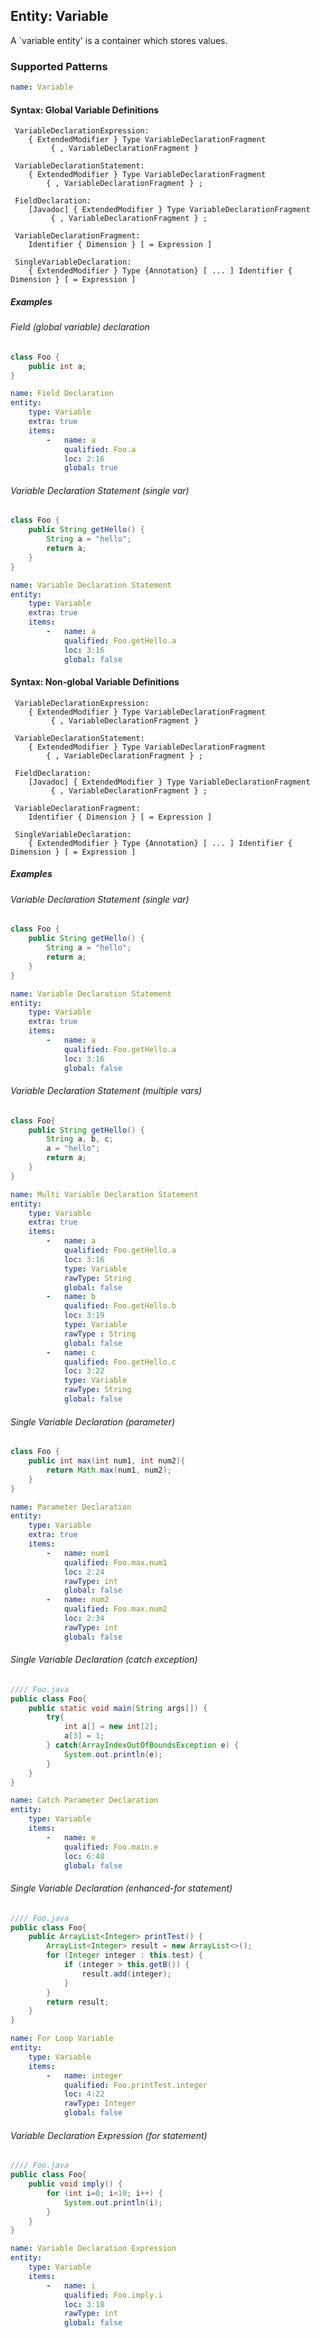 ## Entity: Variable

A `variable entity' is a container which stores values.

### Supported Patterns

```yaml
name: Variable
```

#### Syntax: Global Variable Definitions

```text
 VariableDeclarationExpression:
    { ExtendedModifier } Type VariableDeclarationFragment
         { , VariableDeclarationFragment }

 VariableDeclarationStatement:
    { ExtendedModifier } Type VariableDeclarationFragment
        { , VariableDeclarationFragment } ;

 FieldDeclaration:
    [Javadoc] { ExtendedModifier } Type VariableDeclarationFragment
         { , VariableDeclarationFragment } ;

 VariableDeclarationFragment:
    Identifier { Dimension } [ = Expression ]

 SingleVariableDeclaration:
    { ExtendedModifier } Type {Annotation} [ ... ] Identifier { Dimension } [ = Expression ]
```

##### Examples

###### Field (global variable) declaration 

```java
class Foo {
    public int a;
}
```

```yaml
name: Field Declaration
entity:
    type: Variable
    extra: true
    items:
        -   name: a
            qualified: Foo.a
            loc: 2:16
            global: true
```

###### Variable Declaration Statement (single var)

```java
class Foo {
    public String getHello() {
        String a = "hello";
        return a;
    }
}
```

```yaml
name: Variable Declaration Statement
entity:
    type: Variable
    extra: true
    items:
        -   name: a
            qualified: Foo.getHello.a
            loc: 3:16
            global: false
```

#### Syntax: Non-global Variable Definitions

```text
 VariableDeclarationExpression:
    { ExtendedModifier } Type VariableDeclarationFragment
         { , VariableDeclarationFragment }

 VariableDeclarationStatement:
    { ExtendedModifier } Type VariableDeclarationFragment
        { , VariableDeclarationFragment } ;

 FieldDeclaration:
    [Javadoc] { ExtendedModifier } Type VariableDeclarationFragment
         { , VariableDeclarationFragment } ;

 VariableDeclarationFragment:
    Identifier { Dimension } [ = Expression ]

 SingleVariableDeclaration:
    { ExtendedModifier } Type {Annotation} [ ... ] Identifier { Dimension } [ = Expression ]
```

##### Examples

###### Variable Declaration Statement (single var)

```java
class Foo {
    public String getHello() {
        String a = "hello";
        return a;
    }
}
```

```yaml
name: Variable Declaration Statement
entity:
    type: Variable
    extra: true
    items:
        -   name: a
            qualified: Foo.getHello.a
            loc: 3:16
            global: false
```

###### Variable Declaration Statement (multiple vars)

```java
class Foo{
    public String getHello() {
        String a, b, c;
        a = "hello";
        return a;
    }
}
```

```yaml
name: Multi Variable Declaration Statement
entity:
    type: Variable
    extra: true
    items:
        -   name: a
            qualified: Foo.getHello.a
            loc: 3:16
            type: Variable
            rawType: String
            global: false
        -   name: b
            qualified: Foo.getHello.b
            loc: 3:19
            type: Variable
            rawType : String
            global: false
        -   name: c
            qualified: Foo.getHello.c
            loc: 3:22
            type: Variable
            rawType: String
            global: false
```

###### Single Variable Declaration (parameter)

```java
class Foo {
    public int max(int num1, int num2){
        return Math.max(num1, num2);
    }
}
```

```yaml
name: Parameter Declaration
entity:
    type: Variable
    extra: true
    items:
        -   name: num1
            qualified: Foo.max.num1
            loc: 2:24
            rawType: int
            global: false
        -   name: num2
            qualified: Foo.max.num2
            loc: 2:34
            rawType: int
            global: false
```

###### Single Variable Declaration (catch exception)

```java
//// Foo.java
public class Foo{
    public static void main(String args[]) {
        try{
            int a[] = new int[2];
            a[3] = 1;
        } catch(ArrayIndexOutOfBoundsException e) {
            System.out.println(e);
        }
    }
}
```

```yaml
name: Catch Parameter Declaration
entity:
    type: Variable
    items:
        -   name: e
            qualified: Foo.main.e
            loc: 6:48
            global: false
```

###### Single Variable Declaration (enhanced-for statement)

```java
//// Foo.java
public class Foo{
    public ArrayList<Integer> printTest() {
        ArrayList<Integer> result = new ArrayList<>();
        for (Integer integer : this.test) {
            if (integer > this.getB()) {
                result.add(integer);
            }
        }
        return result;
    }
}
```

```yaml
name: For Loop Variable
entity:
    type: Variable
    items:
        -   name: integer
            qualified: Foo.printTest.integer
            loc: 4:22
            rawType: Integer
            global: false
```

###### Variable Declaration Expression (for statement)

```java
//// Foo.java
public class Foo{
    public void imply() {
        for (int i=0; i<10; i++) {
            System.out.println(i);
        }
    }
}
```

```yaml
name: Variable Declaration Expression
entity:
    type: Variable
    items:
        -   name: i
            qualified: Foo.imply.i
            loc: 3:18
            rawType: int
            global: false
```